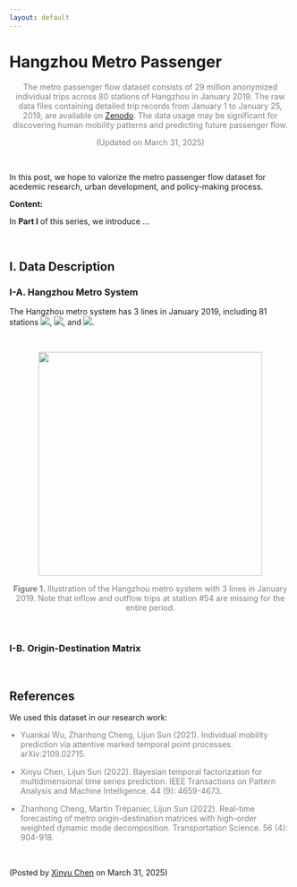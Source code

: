 ```yaml
---
layout: default
---
```


# Hangzhou Metro Passenger

<p align="center"><span style="color:gray">The metro passenger flow dataset consists of 29 million anonymized individual trips across 80 stations of Hangzhou in January 2019. The raw data files containing detailed trip records from January 1 to January 25, 2019, are available on <a href="https://doi.org/10.5281/zenodo.3145404">Zenodo</a>. The data usage may be significant for discovering human mobility patterns and predicting future passenger flow.</span></p>

<p align="center"><span style="color:gray">(Updated on March 31, 2025)</span></p>

<br>

In this post, we hope to valorize the metro passenger flow dataset for acedemic research, urban development, and policy-making process.

**Content:**

In **Part I** of this series, we introduce ...

<br>

## I. Data Description



### I-A. Hangzhou Metro System

The Hangzhou metro system has 3 lines in January 2019, including 81 stations <img style="display: inline;" src="https://latex.codecogs.com/svg.latex?&space;\{1,2,\cdots,34\}"/>, <img style="display: inline;" src="https://latex.codecogs.com/svg.latex?&space;\{35,36,\cdots,67\}"/>, and <img style="display: inline;" src="https://latex.codecogs.com/svg.latex?&space;\{68,69,\cdots,81\}"/>.

<br>

<p align="center">
<img align="middle" src="https://spatiotemporal-data.github.io/images/hz_metro.png" width="400" />
</p>

<p style="font-size: 14px; color: gray" align = "center">
<b>Figure 1.</b> Illustration of the Hangzhou metro system with 3 lines in January 2019. Note that inflow and outflow trips at station #54 are missing for the entire period.
</p>

<br>




### I-B. Origin-Destination Matrix


<br>

## References

We used this dataset in our research work:

<ul style="padding-left: 20px;">
  <li style="font-size: 14px; color: gray; margin-bottom: 15px;">
    Yuankai Wu, Zhanhong Cheng, Lijun Sun (2021). Individual mobility prediction via attentive marked temporal point processes. arXiv:2109.02715.
  </li>

  <li style="font-size: 14px; color: gray; margin-bottom: 15px;">
    Xinyu Chen, Lijun Sun (2022). Bayesian temporal factorization for multidimensional time series prediction. IEEE Transactions on Pattern Analysis and Machine Intelligence. 44 (9): 4659-4673.
  </li>

  <li style="font-size: 14px; color: gray; margin-bottom: 15px;">
    Zhanhong Cheng, Martin Trépanier, Lijun Sun (2022). Real-time forecasting of metro origin-destination matrices with high-order weighted dynamic mode decomposition. Transportation Science. 56 (4): 904-918.
  </li>
</ul>



<br>

<p align="left">(Posted by <a href="https://xinychen.github.io/">Xinyu Chen</a> on March 31, 2025)</p>
